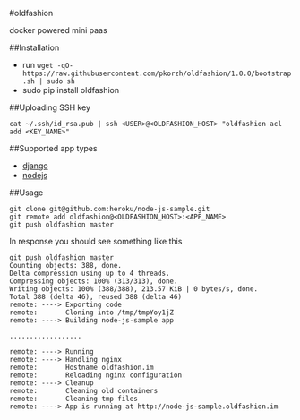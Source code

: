#oldfashion

docker powered mini paas


##Installation

 - run `wget -qO- https://raw.githubusercontent.com/pkorzh/oldfashion/1.0.0/bootstrap.sh | sudo sh`
 - sudo pip install oldfashion

##Uploading SSH key

	cat ~/.ssh/id_rsa.pub | ssh <USER>@<OLDFASHION_HOST> "oldfashion acl add <KEY_NAME>"
 
##Supported app types

 - [django](https://www.djangoproject.com)
 - [nodejs](https://nodejs.org)
 
##Usage

    git clone git@github.com:heroku/node-js-sample.git
    git remote add oldfashion@<OLDFASHION_HOST>:<APP_NAME>
    git push oldfashion master
    
In response you should see something like this

    git push oldfashion master
    Counting objects: 388, done.
    Delta compression using up to 4 threads.
    Compressing objects: 100% (313/313), done.
    Writing objects: 100% (388/388), 213.57 KiB | 0 bytes/s, done.
    Total 388 (delta 46), reused 388 (delta 46)
    remote: ----> Exporting code
    remote:       Cloning into /tmp/tmpYoy1jZ
    remote: ----> Building node-js-sample app

	..................
	
	remote: ----> Running
	remote: ----> Handling nginx
	remote:       Hostname oldfashion.im
	remote:       Reloading nginx configuration
	remote: ----> Cleanup
	remote:       Cleaning old containers
	remote:       Cleaning tmp files
	remote: ----> App is running at http://node-js-sample.oldfashion.im
	
